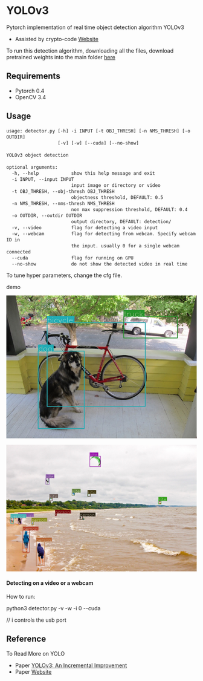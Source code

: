 # YOLOv3
Pytorch implementation of real time object detection algorithm YOLOv3
- Assisted by crypto-code [Website](https://github.com/crypto-code/YOLO/tree/master)

To run this detection algorithm, downloading all the files, download pretrained weights into the main folder
[here](https://pjreddie.com/media/files/yolov3.weights)

## Requirements

- Pytorch 0.4
- OpenCV 3.4

## Usage
 
```
usage: detector.py [-h] -i INPUT [-t OBJ_THRESH] [-n NMS_THRESH] [-o OUTDIR]
                   [-v] [-w] [--cuda] [--no-show]

YOLOv3 object detection

optional arguments:
  -h, --help            show this help message and exit
  -i INPUT, --input INPUT
                        input image or directory or video
  -t OBJ_THRESH, --obj-thresh OBJ_THRESH
                        objectness threshold, DEFAULT: 0.5
  -n NMS_THRESH, --nms-thresh NMS_THRESH
                        non max suppression threshold, DEFAULT: 0.4
  -o OUTDIR, --outdir OUTDIR
                        output directory, DEFAULT: detection/
  -v, --video           flag for detecting a video input
  -w, --webcam          flag for detecting from webcam. Specify webcam ID in
                        the input. usually 0 for a single webcam connected
  --cuda                flag for running on GPU
  --no-show             do not show the detected video in real time
```

To tune hyper parameters, change the cfg file.


demo

![demo](demo/det_dog.jpg)

![demo](demo/det_kite.jpg)

#### Detecting on a video or a webcam


How to run:

python3 detector.py -v -w -i 0 --cuda

// i controls the usb port


## Reference
To Read More on YOLO
- Paper [YOLOv3: An Incremental Improvement](https://pjreddie.com/media/files/papers/YOLOv3.pdf)
- Paper [Website](https://pjreddie.com/darknet/yolo/)

